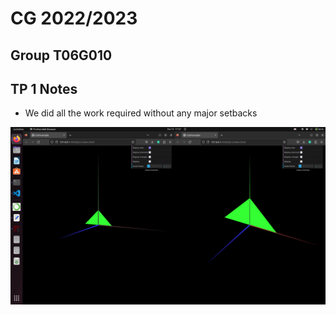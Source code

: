 # CG 2022/2023

## Group T06G010

## TP 1 Notes

- We did all the work required without any major setbacks


![Screenshot 1](screenshots/cg-t06g10-tp1-1.png)
